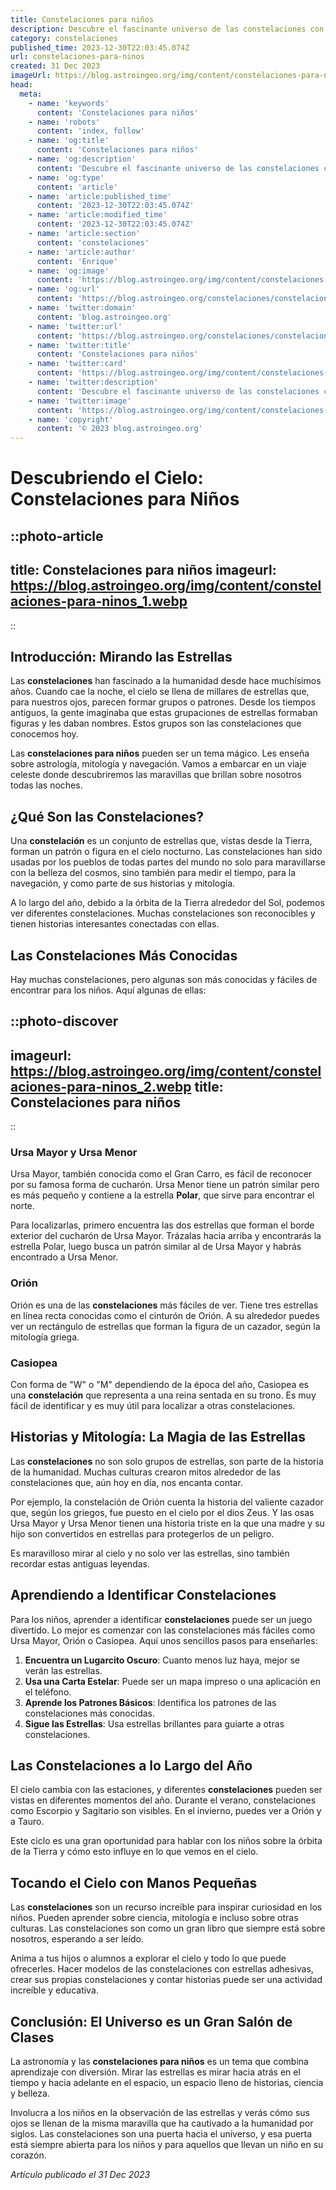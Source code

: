 ```yaml
---
title: Constelaciones para niños
description: Descubre el fascinante universo de las constelaciones con tus hijos; aprende, juega y explora el cielo nocturno juntos. ¡Aventura estelar para toda la familia!
category: constelaciones
published_time: 2023-12-30T22:03:45.074Z
url: constelaciones-para-ninos
created: 31 Dec 2023
imageUrl: https://blog.astroingeo.org/img/content/constelaciones-para-ninos_1.webp
head:
  meta:
    - name: 'keywords'
      content: 'Constelaciones para niños'
    - name: 'robots'
      content: 'index, follow'
    - name: 'og:title'
      content: 'Constelaciones para niños'
    - name: 'og:description'
      content: 'Descubre el fascinante universo de las constelaciones con tus hijos; aprende, juega y explora el cielo nocturno juntos. ¡Aventura estelar para toda la familia!'
    - name: 'og:type'
      content: 'article'
    - name: 'article:published_time'
      content: '2023-12-30T22:03:45.074Z'
    - name: 'article:modified_time'
      content: '2023-12-30T22:03:45.074Z'
    - name: 'article:section'
      content: 'constelaciones'
    - name: 'article:author'
      content: 'Enrique'
    - name: 'og:image'
      content: 'https://blog.astroingeo.org/img/content/constelaciones-para-ninos_1.webp'
    - name: 'og:url'
      content: 'https://blog.astroingeo.org/constelaciones/constelaciones-para-ninos'
    - name: 'twitter:domain'
      content: 'blog.astroingeo.org'
    - name: 'twitter:url'
      content: 'https://blog.astroingeo.org/constelaciones/constelaciones-para-ninos'
    - name: 'twitter:title'
      content: 'Constelaciones para niños'
    - name: 'twitter:card'
      content: 'https://blog.astroingeo.org/img/content/constelaciones-para-ninos_1.webp'
    - name: 'twitter:description'
      content: 'Descubre el fascinante universo de las constelaciones con tus hijos; aprende, juega y explora el cielo nocturno juntos. ¡Aventura estelar para toda la familia!'
    - name: 'twitter:image'
      content: 'https://blog.astroingeo.org/img/content/constelaciones-para-ninos_1.webp'
    - name: 'copyright'
      content: '© 2023 blog.astroingeo.org'
---
```

# Descubriendo el Cielo: Constelaciones para Niños

::photo-article
---
title: Constelaciones para niños
imageurl: https://blog.astroingeo.org/img/content/constelaciones-para-ninos_1.webp
---
::

## Introducción: Mirando las Estrellas
Las **constelaciones** han fascinado a la humanidad desde hace muchísimos años. Cuando cae la noche, el cielo se llena de millares de estrellas que, para nuestros ojos, parecen formar grupos o patrones. Desde los tiempos antiguos, la gente imaginaba que estas grupaciones de estrellas formaban figuras y les daban nombres. Estos grupos son las constelaciones que conocemos hoy.

Las **constelaciones para niños** pueden ser un tema mágico. Les enseña sobre astrología, mitología y navegación. Vamos a embarcar en un viaje celeste donde descubriremos las maravillas que brillan sobre nosotros todas las noches.

## ¿Qué Son las Constelaciones?
Una **constelación** es un conjunto de estrellas que, vistas desde la Tierra, forman un patrón o figura en el cielo nocturno. Las constelaciones han sido usadas por los pueblos de todas partes del mundo no solo para maravillarse con la belleza del cosmos, sino también para medir el tiempo, para la navegación, y como parte de sus historias y mitología.

A lo largo del año, debido a la órbita de la Tierra alrededor del Sol, podemos ver diferentes constelaciones. Muchas constelaciones son reconocibles y tienen historias interesantes conectadas con ellas.

## Las Constelaciones Más Conocidas
Hay muchas constelaciones, pero algunas son más conocidas y fáciles de encontrar para los niños. Aquí algunas de ellas:


::photo-discover
---
imageurl: https://blog.astroingeo.org/img/content/constelaciones-para-ninos_2.webp
title: Constelaciones para niños
---
::

### Ursa Mayor y Ursa Menor
Ursa Mayor, también conocida como el Gran Carro, es fácil de reconocer por su famosa forma de cucharón. Ursa Menor tiene un patrón similar pero es más pequeño y contiene a la estrella **Polar**, que sirve para encontrar el norte.

Para localizarlas, primero encuentra las dos estrellas que forman el borde exterior del cucharón de Ursa Mayor. Trázalas hacia arriba y encontrarás la estrella Polar, luego busca un patrón similar al de Ursa Mayor y habrás encontrado a Ursa Menor.

### Orión
Orión es una de las **constelaciones** más fáciles de ver. Tiene tres estrellas en línea recta conocidas como el cinturón de Orión. A su alrededor puedes ver un rectángulo de estrellas que forman la figura de un cazador, según la mitología griega.

### Casiopea
Con forma de "W" o "M" dependiendo de la época del año, Casiopea es una **constelación** que representa a una reina sentada en su trono. Es muy fácil de identificar y es muy útil para localizar a otras constelaciones.

## Historias y Mitología: La Magia de las Estrellas
Las **constelaciones** no son solo grupos de estrellas, son parte de la historia de la humanidad. Muchas culturas crearon mitos alrededor de las constelaciones que, aún hoy en día, nos encanta contar.

Por ejemplo, la constelación de Orión cuenta la historia del valiente cazador que, según los griegos, fue puesto en el cielo por el dios Zeus. Y las osas Ursa Mayor y Ursa Menor tienen una historia triste en la que una madre y su hijo son convertidos en estrellas para protegerlos de un peligro.

Es maravilloso mirar al cielo y no solo ver las estrellas, sino también recordar estas antiguas leyendas.

## Aprendiendo a Identificar Constelaciones
Para los niños, aprender a identificar **constelaciones** puede ser un juego divertido. Lo mejor es comenzar con las constelaciones más fáciles como Ursa Mayor, Orión o Casiopea. Aquí unos sencillos pasos para enseñarles:

1. **Encuentra un Lugarcito Oscuro**: Cuanto menos luz haya, mejor se verán las estrellas.
2. **Usa una Carta Estelar**: Puede ser un mapa impreso o una aplicación en el teléfono.
3. **Aprende los Patrones Básicos**: Identifica los patrones de las constelaciones más conocidas.
4. **Sigue las Estrellas**: Usa estrellas brillantes para guiarte a otras constelaciones.

## Las Constelaciones a lo Largo del Año
El cielo cambia con las estaciones, y diferentes **constelaciones** pueden ser vistas en diferentes momentos del año. Durante el verano, constelaciones como Escorpio y Sagitario son visibles. En el invierno, puedes ver a Orión y a Tauro.

Este ciclo es una gran oportunidad para hablar con los niños sobre la órbita de la Tierra y cómo esto influye en lo que vemos en el cielo.

## Tocando el Cielo con Manos Pequeñas
Las **constelaciones** son un recurso increíble para inspirar curiosidad en los niños. Pueden aprender sobre ciencia, mitología e incluso sobre otras culturas. Las constelaciones son como un gran libro que siempre está sobre nosotros, esperando a ser leído.

Anima a tus hijos o alumnos a explorar el cielo y todo lo que puede ofrecerles. Hacer modelos de las constelaciones con estrellas adhesivas, crear sus propias constelaciones y contar historias puede ser una actividad increíble y educativa.

## Conclusión: El Universo es un Gran Salón de Clases
La astronomía y las **constelaciones para niños** es un tema que combina aprendizaje con diversión. Mirar las estrellas es mirar hacia atrás en el tiempo y hacia adelante en el espacio, un espacio lleno de historias, ciencia y belleza.

Involucra a los niños en la observación de las estrellas y verás cómo sus ojos se llenan de la misma maravilla que ha cautivado a la humanidad por siglos. Las constelaciones son una puerta hacia el universo, y esa puerta está siempre abierta para los niños y para aquellos que llevan un niño en su corazón.

_Artículo publicado el 31 Dec 2023_